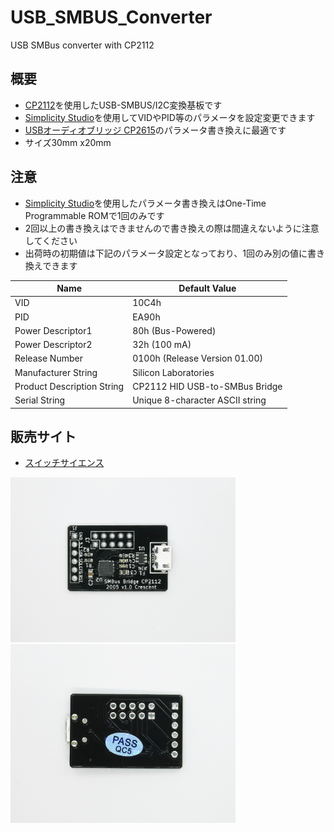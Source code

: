 # USB_SMBUS_Converter
USB SMBus converter with CP2112

## 概要 
  * [CP2112][1]を使用したUSB-SMBUS/I2C変換基板です  
  * [Simplicity Studio][2]を使用してVIDやPID等のパラメータを設定変更できます  
  * [USBオーディオブリッジ CP2615][3]のパラメータ書き換えに最適です  
  * サイズ30mm x20mm 

## 注意
 * [Simplicity Studio][2]を使用したパラメータ書き換えはOne-Time Programmable ROMで1回のみです  
 * 2回以上の書き換えはできませんので書き換えの際は間違えないように注意してください  
 * 出荷時の初期値は下記のパラメータ設定となっており、1回のみ別の値に書き換えできます  
 
|  Name  |  Default Value  |
| ---- | ---- |
|  VID  |  10C4h  |
|  PID  |  EA90h  |
|  Power Descriptor1  |  80h (Bus-Powered)  |
|  Power Descriptor2  |  32h (100 mA)  |
|  Release Number  |  0100h (Release Version 01.00)  |
|  Manufacturer String  |  Silicon Laboratories  |
|  Product Description String  |  CP2112 HID USB-to-SMBus Bridge  |
|  Serial String  |  Unique 8-character ASCII string |  

## 販売サイト
  * [スイッチサイエンス][4]
 
[1]: https://jp.silabs.com/interface/usb-bridges/classic/device.cp2112
[2]: https://jp.silabs.com/products/development-tools/software/simplicity-studio
[3]: https://github.com/meerstern/USB_PDM_Converter
[4]: https://www.switch-science.com/products/6489

  <img src="https://github.com/meerstern/USB_SMBUS_Converter/blob/master/img1.jpg" width="360"> 
  <img src="https://github.com/meerstern/USB_SMBUS_Converter/blob/master/img2.jpg" width="360"> 
